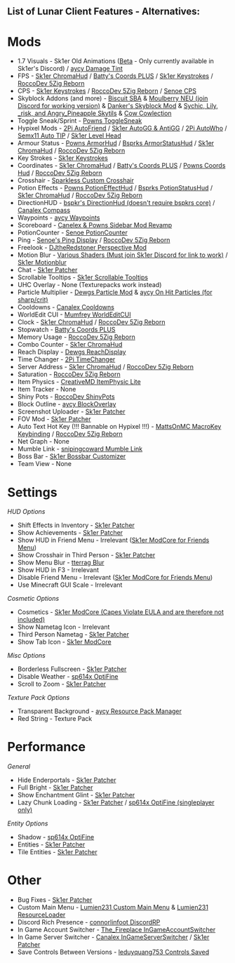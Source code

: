## List of Lunar Client Features - Alternatives:

# Mods
- 1.7 Visuals - Sk1er Old Animations ([Beta](https://sk1er.club/beta) - Only currently available in Sk1er's Discord) / [aycy Damage Tint](https://hypixel.net/threads/forge-1-8-9-damage-tint-v2-0.2008597/)
- FPS - [Sk1er ChromaHud](https://sk1er.club/mods/ChromaHUD) / [Batty's Coords PLUS](https://www.curseforge.com/minecraft/mc-mods/batty-ui/files/2272073) / [Sk1er Keystrokes](https://sk1er.club/mods/keystrokesmod) / [RoccoDev 5Zig Reborn](https://5zigreborn.eu/)
- CPS - [Sk1er Keystrokes](https://sk1er.club/mods/keystrokesmod) / [RoccoDev 5Zig Reborn](https://5zigreborn.eu/) / [Senoe CPS](https://ofpyt.weebly.com/189-chroma-cpsmod-20-release.html)
- Skyblock Addons (and more) - [Biscuit SBA](https://biscuit.codes/mods/skyblockaddons/downloadversion/?v=latest) & [Moulberry NEU (join Discord for working version)](https://github.com/Moulberry/NotEnoughUpdates/releases) & [Danker's Skyblock Mod](https://github.com/bowser0000/SkyblockMod/releases/download/v1.8.4/1.8.9.Danker.s.Skyblock.Mod.-.1.8.4.jar) & [Sychic, Lily, \_risk, and Angry_Pineapple Skytils](https://github.com/Skytils/SkytilsMod/releases/download/v0.0.6/Skytils-0.0.6.jar) & [Cow Cowlection](https://github.com/cow-mc/Cowlection/releases/download/v1.8.9-0.12.0/Cowlection-1.8.9-0.12.0.jar)
- Toggle Sneak/Sprint - [Powns ToggleSneak](https://download.powns.dev/togglesneak189)
- Hypixel Mods - [2Pi AutoFriend](https://2pi.pw/mods/autofriend) / [Sk1er AutoGG & AntiGG](https://sk1er.club/mods/autogg) / [2Pi AutoWho](https://2pi.pw/mods/autowho) / [Semx11 Auto TIP](https://autotip.pro/download) / [Sk1er Level Head](https://www.sk1er.club/mods/level_head)
- Armour Status - [Powns ArmorHud](https://download.powns.dev/armorhud189) / [Bsprks ArmorStatusHud](https://hypixel.net/threads/bspkrs-mods-for-1-8-9-forge.1207968/) / [Sk1er ChromaHud](https://sk1er.club/mods/ChromaHUD) / [RoccoDev 5Zig Reborn](https://5zigreborn.eu/)
- Key Strokes - [Sk1er Keystrokes](https://sk1er.club/mods/keystrokesmod)
- Coordinates - [Sk1er ChromaHud](https://sk1er.club/mods/ChromaHUD) / [Batty's Coords PLUS](https://www.curseforge.com/minecraft/mc-mods/batty-ui/files/2272073) / [Powns Coords Hud](https://download.powns.dev/coordsmod189) / [RoccoDev 5Zig Reborn](https://5zigreborn.eu/)
- Crosshair - [Sparkless Custom Crosshair](https://www.curseforge.com/minecraft/mc-mods/custom-crosshair-mod/files/2304056)
- Potion Effects - [Powns PotionEffectHud](http://www.mediafire.com/file/pas0pju90s98r6o/%255B1.8.9%255D_Powns%2527_PotionEffect_HUD_-_1.0.jar/file) / [Bsprks PotionStatusHud](https://hypixel.net/threads/bspkrs-mods-for-1-8-9-forge.1207968/) / [Sk1er ChromaHud](https://sk1er.club/mods/ChromaHUD) / [RoccoDev 5Zig Reborn](https://5zigreborn.eu/)
- DirectionHUD - [bspkr's DirectionHud (doesn't require bspkrs core)](https://github.com/ReflxctionDev/bspkrsCore/releases/tag/1.24) / [Canalex Compass](https://www.youtube.com/watch?v=Anwxqk2EAlE)
- Waypoints - [aycy Waypoints](https://www.youtube.com/watch?v=5jq5tXqwDTM)
- Scoreboard - [Canelex & Powns Sidebar Mod Revamp](https://www.youtube.com/watch?v=cn9VvT43yRs)
- PotionCounter - [Senoe PotionCounter](https://www.youtube.com/watch?v=7iYeYK2CGDo)
- Ping - [Senoe's Ping Display](https://www.youtube.com/watch?v=NAsefZXZbHQ) / [RoccoDev 5Zig Reborn](https://5zigreborn.eu/)
- Freelook - [DJtheRedstoner Perspective Mod](https://github.com/DJtheRedstoner/PerspectiveModv4/releases/)
- Motion Blur - [Various Shaders (Must join Sk1er Discord for link to work)](https://canary.discordapp.com/channels/411619823445999637/411620521382510592/702326988228263936) / [Sk1er Motionblur](https://sk1er.club/mods/motionblurmod)
- Chat - [Sk1er Patcher](https://sk1er.club/mods/patcher)
- Scrollable Tooltips - [Sk1er Scrollable Tooltips](https://www.sk1er.club/mods/text_overflow_scroll)
- UHC Overlay - None (Texturepacks work instead)
- Particle Multiplier - [Dewgs Particle Mod](https://www.youtube.com/watch?v=Um67Ca7gfn4&t=1s) & [aycy On Hit Particles (for sharp/crit)](https://youtu.be/0PPR_t-qyfw)
- Cooldowns - [Canalex Cooldowns](https://www.youtube.com/watch?v=if1t-gO2yfc)
- WorldEdit CUI - [Mumfrey WorldEditCUI](https://www.curseforge.com/minecraft/mc-mods/worldeditcui/files/2352911)
- Clock - [Sk1er ChromaHud](https://sk1er.club/mods/ChromaHUD) / [RoccoDev 5Zig Reborn](https://5zigreborn.eu/)
- Stopwatch - [Batty's Coords PLUS](https://www.curseforge.com/minecraft/mc-mods/batty-ui/files/2272073)
- Memory Usage - [RoccoDev 5Zig Reborn](https://5zigreborn.eu/)
- Combo Counter - [Sk1er ChromaHud](https://sk1er.club/mods/ChromaHUD)
- Reach Display - [Dewgs ReachDisplay](https://www.youtube.com/watch?v=myQKoGnCjxY)
- Time Changer - [2Pi TimeChanger](https://2pi.pw/mods/timechanger)
- Server Address - [Sk1er ChromaHud](https://sk1er.club/mods/ChromaHUD) / [RoccoDev 5Zig Reborn](https://5zigreborn.eu/)
- Saturation - [RoccoDev 5Zig Reborn](https://5zigreborn.eu/)
- Item Physics - [CreativeMD ItemPhysic Lite](https://www.curseforge.com/minecraft/mc-mods/itemphysic-lite/files/2439695)
- Item Tracker - None
- Shiny Pots - [RoccoDev ShinyPots](https://github.com/RoccoDev/ShinyPots-1.8/releases/tag/1.5)
- Block Outline - [aycy BlockOverlay](https://hypixel.net/threads/forge-1-8-9-block-overlay-v4-0-3.1417995/)
- Screenshot Uploader - [Sk1er Patcher](https://sk1er.club/mods/patcher)
- FOV Mod - [Sk1er Patcher](https://sk1er.club/mods/patcher)
- Auto Text Hot Key (!!! Bannable on Hypixel !!!) - [MattsOnMC MacroKey Keybinding](https://www.curseforge.com/minecraft/mc-mods/macrokey-keybinding/files/2659839) / [RoccoDev 5Zig Reborn](https://5zigreborn.eu/)
- Net Graph - None
- Mumble Link - [snipingcoward Mumble Link](https://www.curseforge.com/minecraft/mc-mods/mumblelink/files/2327154)
- Boss Bar - [Sk1er Bossbar Customizer](https://sk1er.club/mods/bossbar_customizer)
- Team View - None

# Settings
_HUD Options_
- Shift Effects in Inventory - [Sk1er Patcher](https://sk1er.club/mods/patcher)
- Show Achievements - [Sk1er Patcher](https://sk1er.club/mods/patcher)
- Show HUD in Friend Menu - Irrelevant ([Sk1er ModCore for Friends Menu](https://sk1er.club/modcore))
- Show Crosshair in Third Person - [Sk1er Patcher](https://sk1er.club/mods/patcher)
- Show Menu Blur - [tterrag Blur](https://www.curseforge.com/minecraft/mc-mods/blur/files/2665186)
- Show HUD in F3 - Irrelevant 
- Disable Friend Menu - Irrelevant ([Sk1er ModCore for Friends Menu](https://sk1er.club/modcore))
- Use Minecraft GUI Scale - Irrelevant

_Cosmetic Options_
- Cosmetics - [Sk1er ModCore (Capes Violate EULA and are therefore not included)](https://sk1er.club/modcore)
- Show Nametag Icon - Irrelevant
- Third Person Nametag - [Sk1er Patcher](https://sk1er.club/mods/patcher)
- Show Tab Icon - [Sk1er ModCore](https://sk1er.club/modcore)

_Misc Options_
- Borderless Fullscreen - [Sk1er Patcher](https://sk1er.club/mods/patcher)
- Disable Weather - [sp614x OptiFine](https://optifine.net/adloadx?f=preview_OptiFine_1.8.9_HD_U_M5_pre2.jar)
- Scroll to Zoom - [Sk1er Patcher](https://sk1er.club/mods/patcher)

_Texture Pack Options_
- Transparent Background - [aycy Resource Pack Manager](https://www.youtube.com/watch?v=OQZFWrrEcYM)
- Red String - Texture Pack

# Performance
_General_
- Hide Enderportals - [Sk1er Patcher](https://sk1er.club/mods/patcher)
- Full Bright - [Sk1er Patcher](https://sk1er.club/mods/patcher)
- Show Enchantment Glint - [Sk1er Patcher](https://sk1er.club/mods/patcher)
- Lazy Chunk Loading - [Sk1er Patcher](https://sk1er.club/mods/patcher) / [sp614x OptiFine (singleplayer only)](https://optifine.net/adloadx?f=preview_OptiFine_1.8.9_HD_U_M5_pre2.jar)

_Entity Options_
- Shadow - [sp614x OptiFine](https://optifine.net/adloadx?f=preview_OptiFine_1.8.9_HD_U_M5_pre2.jar)
- Entities - [Sk1er Patcher](https://sk1er.club/mods/patcher)
- Tile Entities - [Sk1er Patcher](https://sk1er.club/mods/patcher)

# Other
- Bug Fixes - [Sk1er Patcher](https://sk1er.club/mods/patcher)
- Custom Main Menu - [Lumien231 Custom Main Menu](https://www.curseforge.com/minecraft/mc-mods/custom-main-menu/files/2280558) & [Lumien231 ResourceLoader](https://www.curseforge.com/minecraft/mc-mods/resource-loader/files/2271089)
- Discord Rich Presence - [connorlinfoot DiscordRP](https://hypixel.net/threads/forge-1-8-9-discordrp-rich-presence-for-minecraft-hypixel.1573606/)
- In Game Account Switcher - [The_Fireplace InGameAccountSwitcher](https://www.curseforge.com/minecraft/mc-mods/in-game-account-switcher/files/2363885)
- In Game Server Switcher - [Canalex InGameServerSwitcher](https://www.youtube.com/watch?v=04EangMQd7I) / [Sk1er Patcher](https://sk1er.club/mods/patcher)
- Save Controls Between Versions - [leduyquang753 Controls Saved](https://hypixel.net/threads/forge-1-8-9-controls-saved-%E2%80%93-save-controls-as-presets.2010689/)
